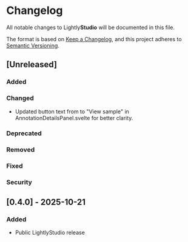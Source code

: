 # Changelog

All notable changes to Lightly**Studio** will be documented in this file.

The format is based on [Keep a Changelog](https://keepachangelog.com/en/1.1.0/),
and this project adheres to [Semantic Versioning](https://semver.org/spec/v2.0.0.html).

## [Unreleased]
### Added

### Changed
- Updated button text from to "View sample" in AnnotationDetailsPanel.svelte for better clarity.

### Deprecated

### Removed

### Fixed

### Security

## \[0.4.0\] - 2025-10-21

### Added
- Public LightlyStudio release
